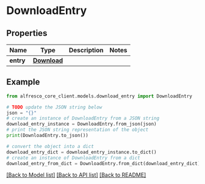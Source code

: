 # DownloadEntry


## Properties

Name | Type | Description | Notes
------------ | ------------- | ------------- | -------------
**entry** | [**Download**](Download.md) |  | 

## Example

```python
from alfresco_core_client.models.download_entry import DownloadEntry

# TODO update the JSON string below
json = "{}"
# create an instance of DownloadEntry from a JSON string
download_entry_instance = DownloadEntry.from_json(json)
# print the JSON string representation of the object
print(DownloadEntry.to_json())

# convert the object into a dict
download_entry_dict = download_entry_instance.to_dict()
# create an instance of DownloadEntry from a dict
download_entry_from_dict = DownloadEntry.from_dict(download_entry_dict)
```
[[Back to Model list]](../README.md#documentation-for-models) [[Back to API list]](../README.md#documentation-for-api-endpoints) [[Back to README]](../README.md)


